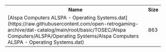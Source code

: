 <table>
<tr><th>Name</th><th>Size</th></tr>
<tr><td>
[Alspa Computers ALSPA - Operating Systems.dat](https://raw.githubusercontent.com/open-retrogaming-archive/dat-catalog/main/root/basic/TOSEC/Alspa Computers/ALSPA/Operating Systems/Alspa Computers ALSPA - Operating Systems.dat)
</td><td>863</td></tr>
</table>
